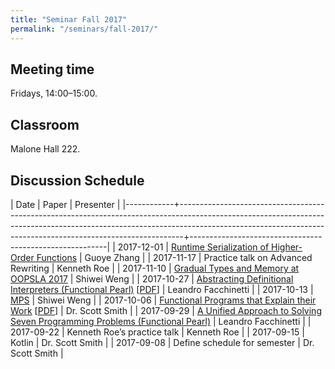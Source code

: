 ```yaml
---
title: "Seminar Fall 2017"
permalink: "/seminars/fall-2017/"
---
```


Meeting time
------------

Fridays, 14:00–15:00.

Classroom
---------

Malone Hall 222.

Discussion Schedule
-------------------

|       Date | Paper                                                                                                                                                                                                                                     | Presenter                                               |
|------------+-------------------------------------------------------------------------------------------------------------------------------------------------------------------------------------------------------------------------------------------+---------------------------------------------------------|
| 2017-12-01 | [Runtime Serialization of Higher-Order Functions](https://github.com/cc941201/Functions) | Guoye Zhang |
| 2017-11-17 | Practice talk on Advanced Rewriting                                                                                                                                                                                                       | Kenneth Roe                                             |
| 2017-11-10 | [Gradual Types and Memory at OOPSLA 2017](https://2017.splashcon.org/track/splash-2017-OOPSLA#program)                                                                                                                                    | Shiwei Weng                                             |
| 2017-10-27 | [Abstracting Definitional Interpreters (Functional Pearl)](https://dl.acm.org/citation.cfm?id=3136534.3110256) [[PDF](https://arxiv.org/pdf/1707.04755)]                                                                                  | Leandro Facchinetti                                     |
| 2017-10-13 | [MPS](https://www.jetbrains.com/mps/)                                                                                                                                                                                                     | Shiwei Weng                                             |
| 2017-10-06 | [Functional Programs that Explain their Work](https://dl.acm.org/citation.cfm?id=2364579) [[PDF](https://www.cs.bham.ac.uk/~pbl/papers/functionalexplain.pdf)]                                                                            | Dr. Scott Smith                                         |
| 2017-09-29 | [A Unified Approach to Solving Seven Programming Problems (Functional Pearl)](https://dl.acm.org/citation.cfm?id=3110252)                                                                                                                 | Leandro Facchinetti                                     |
| 2017-09-22 | Kenneth Roe’s practice talk                                                                                                                                                                                                               | Kenneth Roe                                             |
| 2017-09-15 | Kotlin                                                                                                                                                                                                                                    | Dr. Scott Smith                                         |
| 2017-09-08 | Define schedule for semester                                                                                                                                                                                                              | Dr. Scott Smith                                         |
